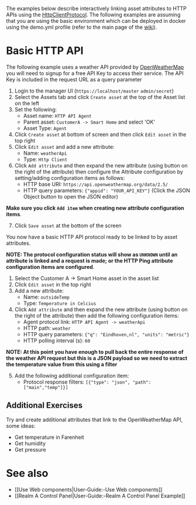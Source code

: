 The examples below describe interactively linking asset attributes to HTTP APIs using the [HttpClientProtocol](https://github.com/openremote/openremote/blob/master/agent/src/main/java/org/openremote/agent/protocol/http/HttpClientProtocol.java). The following examples are assuming that you are using the basic environment which can be deployed in docker using the demo.yml profile (refer to the main page of the [wiki](https://github.com/openremote/openremote/wiki)).

# Basic HTTP API

The following example uses a weather API provided by [OpenWeatherMap](https://openweathermap.org/) you will need to signup for a free API Key to access their service. The API Key is included in the request URL as a query parameter

1. Login to the manager UI (`https://localhost/master` `admin/secret`)
2. Select the Assets tab and click `Create asset` at the top of the Asset list on the left
3. Set the following:
   * Asset name: `HTTP API Agent`
   * Parent asset: `CustomerA -> Smart Home` and select 'OK'
   * Asset Type: `Agent`
4. Click `Create asset` at bottom of screen and then click `Edit asset` in the top right
5. Click `Edit asset` and add a new attribute:
   * Name: `weatherApi`
   * Type: `Http Client`
6. Click `Add attribute` and then expand the new attribute (using button on the right of the attribute) then configure the Attribute configuration by setting/adding configuration items as follows:
   * HTTP base URI: `https://api.openweathermap.org/data/2.5/`
   * HTTP query parameters: `{"appid": "YOUR_API_KEY"}` (Click the JSON Object button to open the JSON editor)

**Make sure you click `Add item` when creating new attribute configuration items**.

7. Click `Save asset` at the bottom of the screen

You now have a basic HTTP API protocol ready to be linked to by asset attributes.

**NOTE: The protocol configuration status will show as `UNKNOWN` until an attribute is linked and a request is made; or the HTTP Ping attribute configuration items are configured**.

1. Select the Customer A -> Smart Home asset in the asset list
2. Click `Edit asset` in the top right
3. Add a new attribute:
   * Name: `outsideTemp`
   * Type: `Temperature in Celcius`
4. Click `Add attribute` and then expand the new attribute (using button on the right of the attribute) then add the following configuration items:
   * Agent protocol link: `HTTP API Agent -> weatherApi`
   * HTTP path: `weather`
   * HTTP query parameters: `{"q": "Eindhoven,nl", "units": "metric"}`
   * HTTP polling interval (s): `60`

**NOTE: At this point you have enough to pull back the entire response of the weather API request but this is a JSON payload so we need to extract the temperature value from this using a filter**

5. Add the following additional configuration item:
   * Protocol response filters: `[{"type": "json", "path":["main","temp"]}]`

## Additional Exercises

Try and create additional attributes that link to the OpenWeatherMap API, some ideas:
* Get temperature in Farenheit
* Get humidity
* Get pressure

# See also

- [[Use Web components|User-Guide:-Use Web components]]
- [[Realm A Control Panel|User-Guide:-Realm A Control Panel Example]]